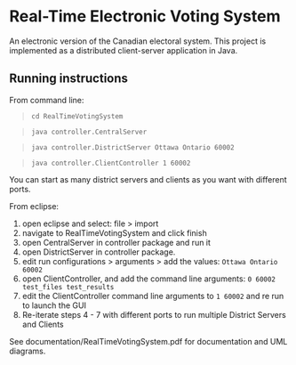 # Real-Time Electronic Voting System

An electronic version of the Canadian electoral system. This project is implemented as a distributed client-server application in Java.

Running instructions
--------------------

From command line:

> `cd RealTimeVotingSystem` 

> `java controller.CentralServer` 

> `java controller.DistrictServer Ottawa Ontario 60002`

> `java controller.ClientController 1 60002`

You can start as many district servers and clients as you want with different ports.

From eclipse:

1. open eclipse and select: file > import
2. navigate to RealTimeVotingSystem and click finish
3. open CentralServer in controller package and run it
4. open DistrictServer in controller package.
5. edit run configurations > arguments > add the values: `Ottawa Ontario 60002`
6. open ClientController, and add the command line arguments: `0 60002 test_files test_results`
7. edit the ClientController command line arguments to `1 60002` and re run to launch the GUI
8. Re-iterate steps 4 - 7 with different ports to run multiple District Servers and Clients

See documentation/RealTimeVotingSystem.pdf for documentation and UML diagrams.
